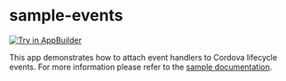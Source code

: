 sample-events
=============
<a href="https://platform.telerik.com/#appbuilder/clone/https%3A%2F%2Fgithub.com%2FIcenium%2Fsample-events" target="_blank"><img src="http://docs.telerik.com/platform/appbuilder/sample-apps/images/try-in-appbuilder.png" alt="Try in AppBuilder" title="Try in AppBuilder" /></a>

This app demonstrates how to attach event handlers to Cordova lifecycle events. For more information please refer to the [sample documentation](http://docs.telerik.com/platform/appbuilder/sample-apps/sample-events).

